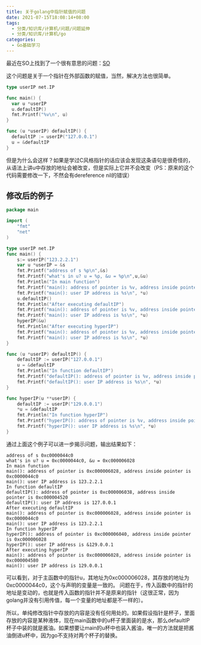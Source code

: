 ```yaml
---
title: 关于golang中指针赋值的问题
date: 2021-07-15T18:08:14+08:00
tags:
  - 分类/知识库/计算机/问题/问题延伸
  - 分类/知识库/计算机/go
categories:
  - Go基础学习
---
```


最近在SO上找到了一个很有意思的问题：[SO](https://stackoverflow.com/questions/39113876/golang-non-struct-type-pointer-receiver)

这个问题是关于一个指针在外部函数的赋值，当然，解决方法也很简单。
```go
type userIP net.IP

func main() {
  var u *userIP
  u.defaultIP()
  fmt.Printf("%v\n", u) 
}

func (u *userIP) defaultIP() {
  defaultIP := userIP("127.0.0.1")
  u = &defaultIP
}
```

但是为什么会这样？如果是学过C风格指针的话应该会发现这条语句是很奇怪的，从语法上讲u中存放的地址会被改变，但是实际上它并不会改变（PS：原来的这个代码需要修改一下，不然会有dereference nil的错误）

## 修改后的例子
```go
package main

import (
	"fmt"
	"net"
)

type userIP net.IP
func main() {
	s:= userIP("123.2.2.1")
	var u *userIP = &s
	fmt.Printf("address of s %p\n",&s)
	fmt.Printf("what's in u? u = %p, &u = %p\n",u,&u)
	fmt.Println("In main function")
	fmt.Printf("main(): address of pointer is %v, address inside pointer is %p\n", &u,u)
	fmt.Printf("main(): user IP address is %s\n", *u)
	u.defaultIP()
	fmt.Println("After executing defaultIP")
	fmt.Printf("main(): address of pointer is %v, address inside pointer is %p\n", &u,u)
	fmt.Printf("main(): user IP address is %s\n", *u)
	hyperIP(&u)
	fmt.Println("After executing hyperIP")
	fmt.Printf("main(): address of pointer is %v, address inside pointer is %p\n", &u,u)
	fmt.Printf("main(): user IP address is %s\n", *u)
}

func (u *userIP) defaultIP() {
	defaultIP := userIP("127.0.0.1")
	u = &defaultIP
	fmt.Println("In function defaultIP")
	fmt.Printf("defaultIP(): address of pointer is %v, address inside pointer is %p\n", &u,u)
	fmt.Printf("defaultIP(): user IP address is %s\n", *u)
}

func hyperIP(u **userIP) {
	defaultIP := userIP("129.0.0.1")
	*u = &defaultIP
	fmt.Println("In function hyperIP")
	fmt.Printf("hyperIP(): address of pointer is %v, address inside pointer is %p\n", &u,u)
	fmt.Printf("hyperIP(): user IP address is %s\n", *u)
}
```
通过上面这个例子可以进一步揭示问题，输出结果如下：
```
address of s 0xc0000044c0
what's in u? u = 0xc0000044c0, &u = 0xc000006028
In main function
main(): address of pointer is 0xc000006028, address inside pointer is 0xc0000044c0
main(): user IP address is 123.2.2.1
In function defaultIP
defaultIP(): address of pointer is 0xc000006038, address inside pointer is 0xc000004520
defaultIP(): user IP address is 127.0.0.1
After executing defaultIP
main(): address of pointer is 0xc000006028, address inside pointer is 0xc0000044c0
main(): user IP address is 123.2.2.1
In function hyperIP
hyperIP(): address of pointer is 0xc000006040, address inside pointer is 0xc000006028
hyperIP(): user IP address is &129.0.0.1
After executing hyperIP
main(): address of pointer is 0xc000006028, address inside pointer is 0xc000004580
main(): user IP address is 129.0.0.1
```
可以看到，对于主函数中的指针u，其地址为0xc000006028，其存放的地址为0xc0000044c0，这个与声明的变量是一致的。
问题在于，传入函数中的指针的地址是变动的，也就是传入函数的指针并不是原来的指针（这很正常，因为golang并没有引用传值，每一个变量的地址都是不一样的）。

所以，单纯修改指针中存放的内容是没有任何用处的。如果假设指针是杯子，里面存放的内容是某种液体，现在main函数中的u杯子里面装的是水，那么defaultIP杯子中装的就是酱油。如果想要让main的u杯中也装入酱油，唯一的方法就是把酱油倒进u杯中，因为go不支持对两个杯子的替换。